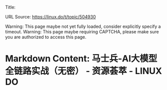 Title: 

URL Source: https://linux.do/t/topic/504930

Warning: This page maybe not yet fully loaded, consider explicitly specify a timeout.
Warning: This page maybe requiring CAPTCHA, please make sure you are authorized to access this page.

Markdown Content:
马士兵-AI大模型全链路实战（无密） - 资源荟萃 - LINUX DO
===============
